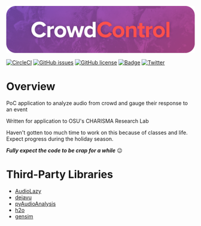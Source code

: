 ![banner](assets/banner/banner.png)

[![CircleCI](https://circleci.com/gh/buitim/CrowdControl/tree/master.svg?style=svg)](https://circleci.com/gh/buitim/CrowdControl/tree/master) [![GitHub issues](https://img.shields.io/github/issues/buitim/CrowdControl.svg)](https://github.com/buitim/CrowdControl/issues) [![GitHub license](https://img.shields.io/github/license/buitim/CrowdControl.svg)](https://github.com/buitim/CrowdControl/blob/master/LICENSE) [![Badge](https://img.shields.io/badge/level%20of%20sanity-diminishing-red.svg)](https://youtu.be/LHJCliPz1b8?t=161) [![Twitter](https://img.shields.io/twitter/url/https/github.com/buitim/CrowdControl.svg?style=social)](https://twitter.com/intent/tweet?text=Wow:&url=https%3A%2F%2Fgithub.com%2Fbuitim%2FCrowdControl)

# Overview

PoC application to analyze audio from crowd and gauge their response to an event

Written for application to OSU's CHARISMA Research Lab

Haven't gotten too much time to work on this because of classes and life. Expect progress during the holiday season.

**_Fully expect the code to be crap for a while_** 😉

# Third-Party Libraries

-   [AudioLazy](https://github.com/danilobellini/audiolazy)
-   [dejavu](https://github.com/worldveil/dejavu)
-   [pyAudioAnalysis](https://github.com/tyiannak/pyAudioAnalysis)
-   [h2o](https://github.com/h2oai/h2o-3)
-   [gensim](https://github.com/RaRe-Technologies/gensim)
